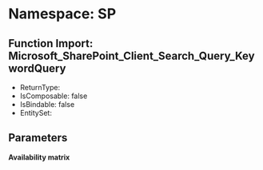 # Namespace: SP

## Function Import: Microsoft_SharePoint_Client_Search_Query_KeywordQuery

- ReturnType: 
- IsComposable: false
- IsBindable: false
- EntitySet: 

## Parameters

**Availability matrix**

